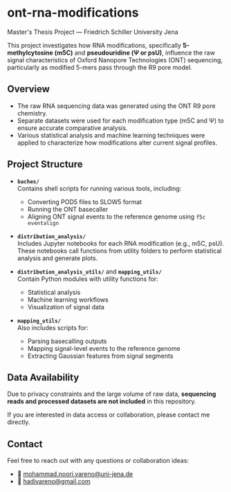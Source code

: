 
# ont-rna-modifications

Master's Thesis Project — Friedrich Schiller University Jena

This project investigates how RNA modifications, specifically **5-methylcytosine (m5C)** and **pseudouridine (Ψ or psU)**, influence the raw signal characteristics of Oxford Nanopore Technologies (ONT) sequencing, particularly as modified 5-mers pass through the R9 pore model.


## Overview

- The raw RNA sequencing data was generated using the ONT R9 pore chemistry.
- Separate datasets were used for each modification type (m5C and Ψ) to ensure accurate comparative analysis.
- Various statistical analysis and machine learning techniques were applied to characterize how modifications alter current signal profiles.


## Project Structure

- **`baches/`**  
  Contains shell scripts for running various tools, including:
  - Converting POD5 files to SLOW5 format  
  - Running the ONT basecaller  
  - Aligning ONT signal events to the reference genome using `f5c eventalign`

- **`distribution_analysis/`**  
  Includes Jupyter notebooks for each RNA modification (e.g., m5C, psU). These notebooks call functions from utility folders to perform statistical analysis and generate plots.

- **`distribution_analysis_utils/`** and **`mapping_utils/`**  
  Contain Python modules with utility functions for:
  - Statistical analysis  
  - Machine learning workflows  
  - Visualization of signal data

- **`mapping_utils/`**  
  Also includes scripts for:
  - Parsing basecalling outputs  
  - Mapping signal-level events to the reference genome  
  - Extracting Gaussian features from signal segments



## Data Availability

Due to privacy constraints and the large volume of raw data, **sequencing reads and processed datasets are not included** in this repository.

If you are interested in data access or collaboration, please contact me directly.


## Contact

Feel free to reach out with any questions or collaboration ideas:

- 📧 mohammad.noori.vareno@uni-jena.de  
- 📧 hadivareno@gmail.com
